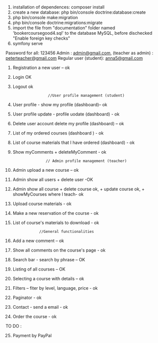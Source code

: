 1. installation of dependences:  composer install
2. create a new database:
   php bin/console doctrine:database:create
3. php bin/console make:migration
4. php bin/console doctrine:migrations:migrate
5. import the file from "documentation" folder named 'bookercoursegood4.sql' to the database MySQL, before dischecked "Enable foreign key checks"
6. symfony serve

Password for all: 123456
Admin : admin@gmail.com, (teacher as admin) : peterteacher@gmail.com
Regular user  (student): anna5@gmail.com

1.	Registration a new user – ok
2.	Login OK
3.	Logout ok

                        //User profile management (student)
                        
4.	User profile - show my profile (dashboard)– ok
5.	User profile update - profile uodate (dashboard) - ok
6.	Delete user account delete my profile (dashboard) – ok
7.  List of my ordered courses (dashboard ) - ok
8.  List of course materials that I have ordered (dashboard) - ok
9.  Show myComments  + deleteMyComment - ok

                       // Admin profile management (teacher)
                    
10.	Admin upload a new course – ok
11.	Admin show all users + delete user -OK
12.	Admin show all course + delete course ok,  + update course ok, +         showMyCourses where I teach- ok
13. Upload course materials - ok
14. Make a new reservation of the course - ok
15. List of course's materials to download - ok

                    //General functionalities

16.	Add a new comment – ok
17.	Show all comments on the course's page - ok
18.	Search bar - search by phrase – OK
19.	Listing of all courses – OK
20.	Selecting a course with details – ok
21. Filters – fiter by level, language, price - ok
22. Paginator - ok
23. Contact -  send a email - ok
24. Order the course - ok

TO DO :

25. Payment by PayPal




